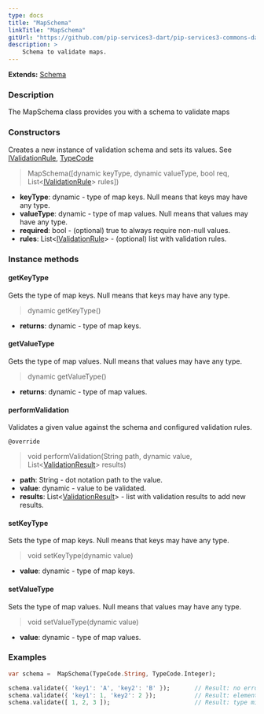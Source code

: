 ```yaml
---
type: docs
title: "MapSchema"
linkTitle: "MapSchema"
gitUrl: "https://github.com/pip-services3-dart/pip-services3-commons-dart"
description: >
    Schema to validate maps.
---
```


**Extends:** [Schema](../schema)

### Description

The MapSchema class provides you with a schema to validate maps

### Constructors
Creates a new instance of validation schema and sets its values.
See [IValidationRule](../ivalidation_rule), [TypeCode](../convert/type_code)

> MapSchema([dynamic keyType, dynamic valueType, bool req, List<[IValidationRule](../ivalidation_rule)> rules])

- **keyType**: dynamic - type of map keys. Null means that keys may have any type.
- **valueType**: dynamic - type of map values. Null means that values may have any type.
- **required**: bool - (optional) true to always require non-null values.
- **rules**: List<[IValidationRule](../ivalidation_rule)> - (optional) list with validation rules.



### Instance methods

#### getKeyType
Gets the type of map keys.
Null means that keys may have any type.

> dynamic getKeyType()

- **returns**: dynamic - type of map keys.

#### getValueType
Gets the type of map values.
Null means that values may have any type.

> dynamic getValueType()

- **returns**: dynamic - type of map values.

#### performValidation
Validates a given value against the schema and configured validation rules.

`@override`
> void performValidation(String path, dynamic value, List<[ValidationResult](../validation_result)> results)

- **path**: String - dot notation path to the value.
- **value**: dynamic - value to be validated.
- **results**: List<[ValidationResult](../validation_result)> - list with validation results to add new results.

#### setKeyType
Sets the type of map keys.
Null means that keys may have any type.

> void setKeyType(dynamic value)

- **value**: dynamic - type of map keys.

#### setValueType
Sets the type of map values.
Null means that values may have any type.

> void setValueType(dynamic value)

- **value**: dynamic - type of map values.

### Examples
```dart
var schema =  MapSchema(TypeCode.String, TypeCode.Integer);

schema.validate({ 'key1': 'A', 'key2': 'B' });       // Result: no errors
schema.validate({ 'key1': 1, 'key2': 2 });           // Result: element type mismatch
schema.validate([ 1, 2, 3 ]);                        // Result: type mismatch

```
